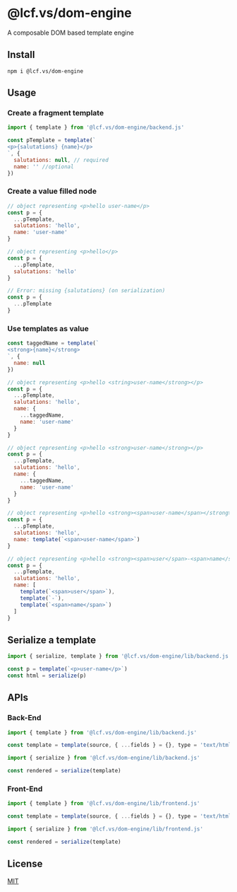 # @lcf.vs/dom-engine

A composable DOM based template engine


## Install

`npm i @lcf.vs/dom-engine`


## Usage

### Create a fragment template

```js
import { template } from '@lcf.vs/dom-engine/backend.js'

const pTemplate = template(`
<p>{salutations} {name}</p>
`, {
  salutations: null, // required
  name: '' //optional
})
```

### Create a value filled node

```js
// object representing <p>hello user-name</p>
const p = {
  ...pTemplate,
  salutations: 'hello',
  name: 'user-name'
}

// object representing <p>hello</p>
const p = {
  ...pTemplate,
  salutations: 'hello'
}

// Error: missing {salutations} (on serialization)
const p = {
  ...pTemplate
}
```

### Use templates as value

```js
const taggedName = template(`
<strong>{name}</strong>
`, {
  name: null
})

// object representing <p>hello <string>user-name</strong></p>
const p = {
  ...pTemplate,
  salutations: 'hello',
  name: {
    ...taggedName,
    name: 'user-name'
  }
}

// object representing <p>hello <strong>user-name</strong></p>
const p = {
  ...pTemplate,
  salutations: 'hello',
  name: {
    ...taggedName,
    name: 'user-name'
  }
}
```

```js
// object representing <p>hello <strong><span>user-name</span></strong></p>
const p = {
  ...pTemplate,
  salutations: 'hello',
  name: template(`<span>user-name</span>`)
}
```

```js
// object representing <p>hello <strong><span>user</span>-<span>name</span></strong></p>
const p = {
  ...pTemplate,
  salutations: 'hello',
  name: [
    template(`<span>user</span>`),
    template(`-`),
    template(`<span>name</span>`)
  ]
}
```

## Serialize a template

```js
import { serialize, template } from '@lcf.vs/dom-engine/lib/backend.js'

const p = template(`<p>user-name</p>`)
const html = serialize(p)
```

## APIs

### Back-End

```js
import { template } from '@lcf.vs/dom-engine/lib/backend.js'

const template = template(source, { ...fields } = {}, type = 'text/html')
```

```js
import { serialize } from '@lcf.vs/dom-engine/lib/backend.js'

const rendered = serialize(template)
```

### Front-End

```js
import { template } from '@lcf.vs/dom-engine/lib/frontend.js'

const template = template(source, { ...fields } = {}, type = 'text/html')
```

```js
import { serialize } from '@lcf.vs/dom-engine/lib/frontend.js'

const rendered = serialize(template)
```


## License

[MIT](./LICENSE)
